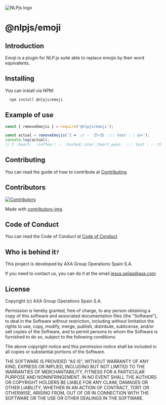 ![NLPjs logo](screenshots/nlplogo.gif)

# @nlpjs/emoji

## Introduction

Emoji is a plugin for NLP.js suite able to replace emojis by their word equivalents.

## Installing

You can install via NPM:

```bash
  npm install @nlpjs/emoji
```

## Example of use

```javascript
const { removeEmojis } = require('@nlpjs/emoji');

const actual = removeEmojis('I ❤️  ☕️! -  😯⭐️😍  ::: test : : 👍+');
console.log(actual);
// I :heart:  :coffee:! -  :hushed::star::heart_eyes:  ::: test : : :thumbsup:+
```

## Contributing

You can read the guide of how to contribute at [Contributing](CONTRIBUTING.md).

## Contributors

[![Contributors](https://contributors-img.firebaseapp.com/image?repo=axa-group/nlp.js)](https://github.com/axa-group/nlp.js/graphs/contributors)

Made with [contributors-img](https://contributors-img.firebaseapp.com).

## Code of Conduct

You can read the Code of Conduct at [Code of Conduct](CODE_OF_CONDUCT.md).

## Who is behind it`?`

This project is developed by AXA Group Operations Spain S.A.

If you need to contact us, you can do it at the email jesus.seijas@axa.com

## License

Copyright (c) AXA Group Operations Spain S.A.

Permission is hereby granted, free of charge, to any person obtaining
a copy of this software and associated documentation files (the
"Software"), to deal in the Software without restriction, including
without limitation the rights to use, copy, modify, merge, publish,
distribute, sublicense, and/or sell copies of the Software, and to
permit persons to whom the Software is furnished to do so, subject to
the following conditions:

The above copyright notice and this permission notice shall be
included in all copies or substantial portions of the Software.

THE SOFTWARE IS PROVIDED "AS IS", WITHOUT WARRANTY OF ANY KIND,
EXPRESS OR IMPLIED, INCLUDING BUT NOT LIMITED TO THE WARRANTIES OF
MERCHANTABILITY, FITNESS FOR A PARTICULAR PURPOSE AND
NONINFRINGEMENT. IN NO EVENT SHALL THE AUTHORS OR COPYRIGHT HOLDERS BE
LIABLE FOR ANY CLAIM, DAMAGES OR OTHER LIABILITY, WHETHER IN AN ACTION
OF CONTRACT, TORT OR OTHERWISE, ARISING FROM, OUT OF OR IN CONNECTION
WITH THE SOFTWARE OR THE USE OR OTHER DEALINGS IN THE SOFTWARE.
